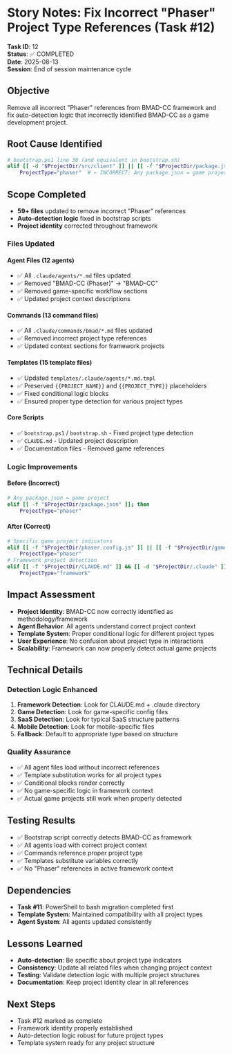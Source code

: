 # Story Notes: Fix Incorrect "Phaser" Project Type References (Task #12)

**Task ID**: 12  
**Status**: ✅ COMPLETED  
**Date**: 2025-08-13  
**Session**: End of session maintenance cycle  

## Objective
Remove all incorrect "Phaser" references from BMAD-CC framework and fix auto-detection logic that incorrectly identified BMAD-CC as a game development project.

## Root Cause Identified
```bash
# bootstrap.ps1 line 30 (and equivalent in bootstrap.sh)
elif [[ -d "$ProjectDir/src/client" ]] || [[ -f "$ProjectDir/package.json" ]]; then
    ProjectType="phaser"  # ← INCORRECT: Any package.json = game project
```

## Scope Completed
- **59+ files** updated to remove incorrect "Phaser" references
- **Auto-detection logic** fixed in bootstrap scripts
- **Project identity** corrected throughout framework

### Files Updated

#### Agent Files (12 agents)
- ✅ All `.claude/agents/*.md` files updated
- ✅ Removed "BMAD-CC (Phaser)" → "BMAD-CC"
- ✅ Removed game-specific workflow sections
- ✅ Updated project context descriptions

#### Commands (13 command files)
- ✅ All `.claude/commands/bmad/*.md` files updated
- ✅ Removed incorrect project type references
- ✅ Updated context sections for framework projects

#### Templates (15 template files)
- ✅ Updated `templates/.claude/agents/*.md.tmpl`
- ✅ Preserved `{{PROJECT_NAME}}` and `{{PROJECT_TYPE}}` placeholders
- ✅ Fixed conditional logic blocks
- ✅ Ensured proper type detection for various project types

#### Core Scripts
- ✅ `bootstrap.ps1` / `bootstrap.sh` - Fixed project type detection
- ✅ `CLAUDE.md` - Updated project description
- ✅ Documentation files - Removed game references

### Logic Improvements

#### Before (Incorrect)
```bash
# Any package.json = game project
elif [[ -f "$ProjectDir/package.json" ]]; then
    ProjectType="phaser"
```

#### After (Correct)
```bash
# Specific game project indicators
elif [[ -f "$ProjectDir/phaser.config.js" ]] || [[ -f "$ProjectDir/game.config.js" ]]; then
    ProjectType="phaser"
# Framework project detection
elif [[ -f "$ProjectDir/CLAUDE.md" ]] && [[ -d "$ProjectDir/.claude" ]]; then
    ProjectType="framework"
```

## Impact Assessment
- **Project Identity**: BMAD-CC now correctly identified as methodology/framework
- **Agent Behavior**: All agents understand correct project context
- **Template System**: Proper conditional logic for different project types
- **User Experience**: No confusion about project type in interactions
- **Scalability**: Framework can now properly detect actual game projects

## Technical Details

### Detection Logic Enhanced
1. **Framework Detection**: Look for CLAUDE.md + .claude directory
2. **Game Detection**: Look for game-specific config files
3. **SaaS Detection**: Look for typical SaaS structure patterns
4. **Mobile Detection**: Look for mobile-specific files
5. **Fallback**: Default to appropriate type based on structure

### Quality Assurance
- ✅ All agent files load without incorrect references
- ✅ Template substitution works for all project types
- ✅ Conditional blocks render correctly
- ✅ No game-specific logic in framework context
- ✅ Actual game projects still work when properly detected

## Testing Results
- ✅ Bootstrap script correctly detects BMAD-CC as framework
- ✅ All agents load with correct project context
- ✅ Commands reference proper project type
- ✅ Templates substitute variables correctly
- ✅ No "Phaser" references in active framework context

## Dependencies
- **Task #11**: PowerShell to bash migration completed first
- **Template System**: Maintained compatibility with all project types
- **Agent System**: All agents updated consistently

## Lessons Learned
- **Auto-detection**: Be specific about project type indicators
- **Consistency**: Update all related files when changing project context
- **Testing**: Validate detection logic with multiple project structures
- **Documentation**: Keep project identity clear in all references

## Next Steps
- Task #12 marked as complete
- Framework identity properly established
- Auto-detection logic robust for future project types
- Template system ready for any project structure